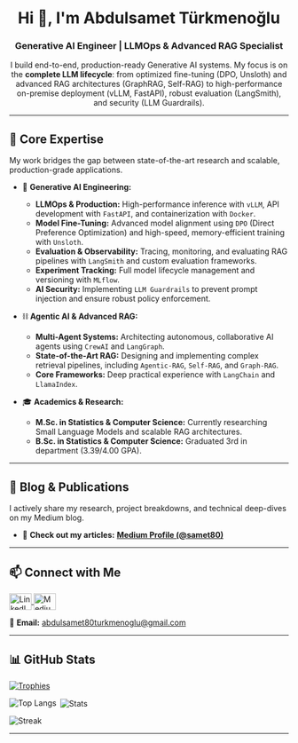 <h1 align="center">Hi 👋, I'm Abdulsamet Türkmenoğlu</h1>
<h3 align="center">Generative AI Engineer | LLMOps & Advanced RAG Specialist</h3>

<p align="center">
  I build end-to-end, production-ready Generative AI systems. My focus is on the <strong>complete LLM lifecycle</strong>: from optimized fine-tuning (DPO, Unsloth) and advanced RAG architectures (GraphRAG, Self-RAG) to high-performance on-premise deployment (vLLM, FastAPI), robust evaluation (LangSmith), and security (LLM Guardrails).
</p>

---

## 🚀 Core Expertise

My work bridges the gap between state-of-the-art research and scalable, production-grade applications.

- 🤖 **Generative AI Engineering:**
  - **LLMOps & Production:** High-performance inference with `vLLM`, API development with `FastAPI`, and containerization with `Docker`.
  - **Model Fine-Tuning:** Advanced model alignment using `DPO` (Direct Preference Optimization) and high-speed, memory-efficient training with `Unsloth`.
  - **Evaluation & Observability:** Tracing, monitoring, and evaluating RAG pipelines with `LangSmith` and custom evaluation frameworks.
  - **Experiment Tracking:** Full model lifecycle management and versioning with `MLflow`.
  - **AI Security:** Implementing `LLM Guardrails` to prevent prompt injection and ensure robust policy enforcement.

- ⛓️ **Agentic AI & Advanced RAG:**
  - **Multi-Agent Systems:** Architecting autonomous, collaborative AI agents using `CrewAI` and `LangGraph`.
  - **State-of-the-Art RAG:** Designing and implementing complex retrieval pipelines, including `Agentic-RAG`, `Self-RAG`, and `Graph-RAG`.
  - **Core Frameworks:** Deep practical experience with `LangChain` and `LlamaIndex`.

- 🎓 **Academics & Research:**
  - **M.Sc. in Statistics & Computer Science:** Currently researching Small Language Models and scalable RAG architectures.
  - **B.Sc. in Statistics & Computer Science:** Graduated 3rd in department (3.39/4.00 GPA).

---

## 📝 Blog & Publications

I actively share my research, project breakdowns, and technical deep-dives on my Medium blog.
- 📄 **Check out my articles:** [**Medium Profile (@samet80)**](https://medium.com/@samet80)

---

## 📫 Connect with Me

<p align="left">
  <a href="https://linkedin.com/in/abdulsamet-turkmenoglu" target="_blank">
    <img align="center" src="https://raw.githubusercontent.com/rahuldkjain/github-profile-readme-generator/master/src/images/icons/Social/linked-in-alt.svg" alt="LinkedIn" height="30" width="40" />
  </a>
  <a href="https://medium.com/@rootsamet.8034" target="_blank">
    <img align="center" src="https://raw.githubusercontent.com/rahuldkjain/github-profile-readme-generator/master/src/images/icons/Social/medium.svg" alt="Medium" height="30" width="40" />
  </a>
</p>

📧 **Email:** abdulsamet80turkmenoglu@gmail.com

---

## 📊 GitHub Stats

<p align="left">
  <a href="https://github.com/ryo-ma/github-profile-trophy">
    <img src="https://github-profile-trophy.vercel.app/?username=AbdulSametTurkmenoglu&theme=radical" alt="Trophies" />
  </a>
</p>
<p>
  <img align="left" src="https://github-readme-stats.vercel.app/api/top-langs?username=AbdulSametTurkmenoglu&show_icons=true&locale=en&layout=compact" alt="Top Langs" />
</p>
<p>&nbsp;<img align="center" src="https://github-readme-stats.vercel.app/api?username=AbdulSametTurkmenoglu&show_icons=true&locale=en" alt="Stats" /></p>
<p><img align="center" src="https://github-readme-streak-stats.herokuapp.com/?user=AbdulSametTurkmenoglu&theme=dark" alt="Streak" /></p>

---
